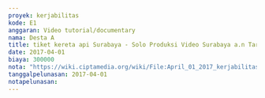 ```yaml
---
proyek: kerjabilitas
kode: E1
anggaran: Video tutorial/documentary
nama: Desta A
title: tiket kereta api Surabaya - Solo Produksi Video Surabaya a.n Tarikhul Umam
date: 2017-04-01
biaya: 300000
nota: "https://wiki.ciptamedia.org/wiki/File:April_01_2017_kerjabilitas_E1_tiket_surabaya_solo_tarichul.JPG"
tanggalpelunasan: 2017-04-01
notapelunasan:
---
```

